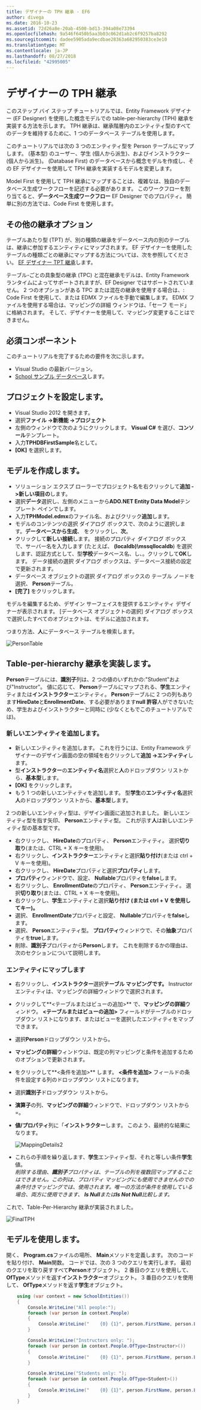 ```yaml
---
title: デザイナーの TPH 継承 - EF6
author: divega
ms.date: 2016-10-23
ms.assetid: 72d26a8e-20ab-4500-bd13-394a08e73394
ms.openlocfilehash: 9a546f6450b5aa3b03c062d1ab2c6f9257ba8292
ms.sourcegitcommit: dadee5905ada9ecdbae28363a682950383ce3e10
ms.translationtype: MT
ms.contentlocale: ja-JP
ms.lasthandoff: 08/27/2018
ms.locfileid: "42995005"
---
```

# <a name="designer-tph-inheritance"></a>デザイナーの TPH 継承
このステップ バイ ステップ チュートリアルでは、Entity Framework デザイナー (EF Designer) を使用した概念モデルでの table-per-hierarchy (TPH) 継承を実装する方法を示します。 TPH 継承は、継承階層内のエンティティ型のすべてのデータを維持するために、1 つのデータベース テーブルを使用します。

このチュートリアルでは次の 3 つのエンティティ型を Person テーブルにマップします。 (基本型) のユーザー、学生 (個人から派生)、およびインストラクター (個人から派生)。 (Database First) のデータベースから概念モデルを作成し、その EF デザイナーを使用して TPH 継承を実装するモデルを変更します。

Model First を使用して TPH 継承にマップすることは、複雑なは、独自のデータベース生成ワークフローを記述する必要があります。 このワークフローを割り当てると、**データベース生成ワークフロー** EF Designer でのプロパティ。 簡単に別の方法では、Code First を使用します。

## <a name="other-inheritance-options"></a>その他の継承オプション

テーブルあたり型 (TPT) が、別の種類の継承をデータベース内の別のテーブルは、継承に参加するエンティティにマップされます。  EF デザイナーを使用したテーブルの種類ごとの継承にマップする方法については、次を参照してください。 [EF デザイナー TPT 継承](~/ef6/modeling/designer/inheritance/tpt.md)します。

テーブル-ごとの具象型の継承 (TPC) と混在継承モデルは、Entity Framework ランタイムによってサポートされますが、EF Designer ではサポートされていません。 2 つのオプションがある TPC または混在の継承を使用する場合は、: Code First を使用して、または EDMX ファイルを手動で編集します。 EDMX ファイルを使用する場合は、マッピングの詳細 ウィンドウは、「セーフ モード」に格納されます。 そして、デザイナーを使用して、マッピング変更することはできません。

## <a name="prerequisites"></a>必須コンポーネント

このチュートリアルを完了するための要件を次に示します。

- Visual Studio の最新バージョン。
- [School サンプル データベース](~/ef6/resources/school-database.md)します。

## <a name="set-up-the-project"></a>プロジェクトを設定します。

-   Visual Studio 2012 を開きます。
-   選択**ファイル -&gt;新機能 -&gt;プロジェクト**
-   左側のウィンドウで次のようにクリックします。 **Visual C\#** を選び、**コンソール**テンプレート。
-   入力**TPHDBFirstSample**名として。
-   **[OK]** を選択します。

## <a name="create-a-model"></a>モデルを作成します。

-   ソリューション エクスプ ローラーでプロジェクト名を右クリックして**追加 -&gt;新しい項目の**します。
-   選択**データ**選択し、左側のメニューから**ADO.NET Entity Data Model**テンプレート ペインでします。
-   入力**TPHModel.edmx**のファイル名、およびクリック**追加**します。
-   モデルのコンテンツの選択 ダイアログ ボックスで、次のように選択します。**データベースから生成**、 をクリックし、**次**。
-   クリックして**新しい接続**します。
    接続のプロパティ ダイアログ ボックスで、サーバー名を入力します (たとえば、 **(localdb)\\mssqllocaldb**) を選択します、認証方式として、型**学校**データベース名、し、。クリックして**OK**します。
    データ接続の選択 ダイアログ ボックスは、データベース接続の設定で更新されます。
-   データベース オブジェクトの選択 ダイアログ ボックスの テーブル ノードを選択、 **Person**テーブル。
-   **[完了]** をクリックします。

モデルを編集するため、デザイン サーフェイスを提供するエンティティ デザイナーが表示されます。 [データベース オブジェクトの選択] ダイアログ ボックスで選択したすべてのオブジェクトは、モデルに追加されます。

つまり方法、**人**にデータベース テーブルを検索します。

![PersonTable](~/ef6/media/persontable.png) 

## <a name="implement-table-per-hierarchy-inheritance"></a>Table-per-hierarchy 継承を実装します。

**Person**テーブルには、**識別子**列は、2 つの値のいずれかの:"Student"および"Instructor"。 値に応じて、 **Person**テーブルにマップされる、**学生**エンティティまたは**インストラクター**エンティティ。 **Person**テーブルに 2 つの列もあります**HireDate**と**EnrollmentDate**、する必要があります**null 許容**人ができないため、学生およびインストラクターと同時に (少なくともでこのチュートリアルでは)。

### <a name="add-new-entities"></a>新しいエンティティを追加します。

-   新しいエンティティを追加します。
    これを行うには、Entity Framework デザイナーのデザイン画面の空の領域を右クリックして**追加 -&gt;エンティティ**します。
-   型**インストラクター**の**エンティティ名**選択と**人**のドロップダウン リストから、**基本型**します。
-   **[OK]** をクリックします。
-   もう 1 つの新しいエンティティを追加します。 型**学生**の**エンティティ名**選択**人**のドロップダウン リストから、**基本型**します。

2 つの新しいエンティティ型は、デザイン画面に追加されました。 新しいエンティティ型を指す矢印、 **Person**エンティティ型。 これが示す**人**は新しいエンティティ型の基本型です。

-   右クリックし、 **HireDate**のプロパティ、 **Person**エンティティ。 選択**切り取り**(または、CTRL + X キーを使用)。
-   右クリックし、**インストラクター**エンティティと選択**貼り付け**(または ctrl + V キーを使用)。
-   右クリックし、 **HireDate**プロパティと選択**プロパティ**します。
-   **プロパティ**ウィンドウで、設定、 **Nullable**プロパティを**false**します。
-   右クリックし、 **EnrollmentDate**のプロパティ、 **Person**エンティティ。 選択**切り取り**(または、CTRL + X キーを使用)。
-   右クリックし、**学生**エンティティと選択**貼り付け (または ctrl + V を使用してキー)。**
-   選択、 **EnrollmentDate**プロパティと設定、 **Nullable**プロパティを**false**します。
-   選択、 **Person**エンティティ型。 **プロパティ**ウィンドウで、その**抽象**プロパティを**true**します。
-   削除、**識別子**プロパティから**Person**します。 これを削除するかの理由は、次のセクションについて説明します。

### <a name="map-the-entities"></a>エンティティにマップします

-   右クリックし、**インストラクター**選択**テーブル マッピングです。**
    Instructor エンティティは、マッピングの詳細ウィンドウで選択されます。
-   クリックして**&lt;テーブルまたはビューの追加&gt;** で、**マッピングの詳細**ウィンドウ。
    **&lt;テーブルまたはビューの追加&gt;** フィールドがテーブルのドロップダウン リストになります、またはビューを選択したエンティティをマップできます。
-   選択**Person**ドロップダウン リストから。
-   **マッピングの詳細**ウィンドウは、既定の列マッピングと条件を追加するためのオプションで更新されます。
-   をクリックして**&lt;条件を追加&gt;** します。
    **&lt;条件を追加&gt;** フィールドの条件を設定する列のドロップダウン リストになります。
-   選択**識別子**ドロップダウン リストから。
-   **演算子**の列、**マッピングの詳細**ウィンドウで、ドロップダウン リストから =。
-   **値/プロパティ**列に「**インストラクター**します。 このよう、最終的な結果になります。

    ![MappingDetails2](~/ef6/media/mappingdetails2.png)

-   これらの手順を繰り返します、**学生**エンティティ型、それと等しい条件**学生**値。  
    *削除する理由、**識別子**プロパティは、テーブルの列を複数回マップすることはできません。この列は、プロパティ マッピングにも使用できませんのでの条件付きマッピングでは、使用されます。唯一の方法が条件を使用している場合、両方に使用できます、 **Is Null**または**Is Not Null**比較します。*

これで、Table-Per-Hierarchy 継承が実装されました。

![FinalTPH](~/ef6/media/finaltph.png)

## <a name="use-the-model"></a>モデルを使用します。

開く、 **Program.cs**ファイルの場所、 **Main**メソッドを定義します。 次のコードを貼り付け、 **Main**関数。 コードでは、次の 3 つのクエリを実行します。 最初のクエリを取り戻すすべて**Person**オブジェクト。 2 番目のクエリを使用して、 **OfType**メソッドを返す**インストラクター**オブジェクト。 3 番目のクエリを使用して、 **OfType**メソッドを返す**学生**オブジェクト。

``` csharp
    using (var context = new SchoolEntities())
    {
        Console.WriteLine("All people:");
        foreach (var person in context.People)
        {
            Console.WriteLine("    {0} {1}", person.FirstName, person.LastName);
        }

        Console.WriteLine("Instructors only: ");
        foreach (var person in context.People.OfType<Instructor>())
        {
            Console.WriteLine("    {0} {1}", person.FirstName, person.LastName);
        }

        Console.WriteLine("Students only: ");
        foreach (var person in context.People.OfType<Student>())
        {
            Console.WriteLine("    {0} {1}", person.FirstName, person.LastName);
        }
    }
```
